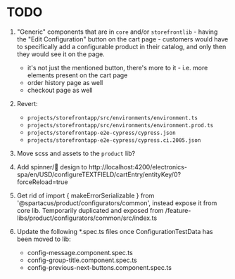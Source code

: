 # TODO

1. "Generic" components that are in `core` and/or `storefrontlib` - having the "Edit Configuration" button on the cart page - customers would have to specifically add a configurable product in their catalog, and only then they would see it on the page.

   - it's not just the mentioned button, there's more to it - i.e. more elements present on the cart page
   - order history page as well
   - checkout page as well

2. Revert:

   - `projects/storefrontapp/src/environments/environment.ts`
   - `projects/storefrontapp/src/environments/environment.prod.ts`
   - `projects/storefrontapp-e2e-cypress/cypress.json`
   - `projects/storefrontapp-e2e-cypress/cypress.ci.2005.json`

3. Move scss and assets to the `product` lib?

4. Add spinner/👻 design to http://localhost:4200/electronics-spa/en/USD/configureTEXTFIELD/cartEntry/entityKey/0?forceReload=true

5. Get rid of import { makeErrorSerializable } from '@spartacus/product/configurators/common', instead expose it from core lib. Temporarily duplicated and exposed from /feature-libs/product/configurators/common/src/index.ts

6. Update the following *.spec.ts files once ConfigurationTestData has been moved to lib:
    - config-message.component.spec.ts
    - config-group-title.component.spec.ts
    - config-previous-next-buttons.component.spec.ts
